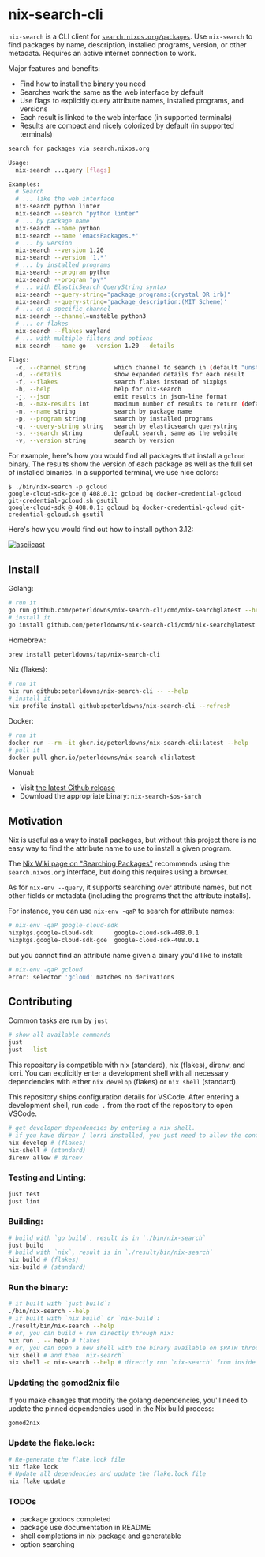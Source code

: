 # nix-search-cli
`nix-search` is a CLI client for [`search.nixos.org/packages`](https://search.nixos.org/packages).
Use `nix-search` to find packages by name, description, installed programs, version, or other metadata. Requires an active internet connection to work.

Major features and benefits:
* Find how to install the binary you need
* Searches work the same as the web interface by default
* Use flags to explicitly query attribute names, installed programs, and versions
* Each result is linked to the web interface (in supported terminals)
* Results are compact and nicely colorized by default (in supported terminals)

```bash
search for packages via search.nixos.org

Usage:
  nix-search ...query [flags]

Examples:
  # Search
  # ... like the web interface
  nix-search python linter
  nix-search --search "python linter"
  # ... by package name
  nix-search --name python
  nix-search --name 'emacsPackages.*'
  # ... by version
  nix-search --version 1.20
  nix-search --version '1.*'
  # ... by installed programs
  nix-search --program python
  nix-search --program "py*"
  # ... with ElasticSearch QueryString syntax
  nix-search --query-string="package_programs:(crystal OR irb)"
  nix-search --query-string='package_description:(MIT Scheme)'
  # ... on a specific channel
  nix-search --channel=unstable python3
  # ... or flakes
  nix-search --flakes wayland
  # ... with multiple filters and options
  nix-search --name go --version 1.20 --details

Flags:
  -c, --channel string        which channel to search in (default "unstable")
  -d, --details               show expanded details for each result
  -f, --flakes                search flakes instead of nixpkgs
  -h, --help                  help for nix-search
  -j, --json                  emit results in json-line format
  -m, --max-results int       maximum number of results to return (default 20)
  -n, --name string           search by package name
  -p, --program string        search by installed programs
  -q, --query-string string   search by elasticsearch querystring
  -s, --search string         default search, same as the website
  -v, --version string        search by version
```

For example, here's how you would find all packages that install a `gcloud` binary. The results show the version of each package as well as the full set of installed binaries. In a supported terminal, we use nice colors:

```console
$ ./bin/nix-search -p gcloud
google-cloud-sdk-gce @ 408.0.1: gcloud bq docker-credential-gcloud git-credential-gcloud.sh gsutil
google-cloud-sdk @ 408.0.1: gcloud bq docker-credential-gcloud git-credential-gcloud.sh gsutil
```

Here's how you would find out how to install python 3.12:

[![asciicast](https://asciinema.org/a/9N61Y9RODg0EW1vhxnAbi0ITX.svg)](https://asciinema.org/a/9N61Y9RODg0EW1vhxnAbi0ITX)

## Install

Golang:
```bash
# run it
go run github.com/peterldowns/nix-search-cli/cmd/nix-search@latest --help
# install it
go install github.com/peterldowns/nix-search-cli/cmd/nix-search@latest
```

Homebrew:
```bash
brew install peterldowns/tap/nix-search-cli
```

Nix (flakes):
```bash
# run it
nix run github:peterldowns/nix-search-cli -- --help
# install it
nix profile install github:peterldowns/nix-search-cli --refresh
```

Docker:
```bash
# run it
docker run --rm -it ghcr.io/peterldowns/nix-search-cli:latest --help
# pull it
docker pull ghcr.io/peterldowns/nix-search-cli:latest
```

Manual:
- Visit [the latest Github release](https://github.com/peterldowns/nix-search-cli/releases/latest)
- Download the appropriate binary: `nix-search-$os-$arch`

## Motivation
Nix is useful as a way to install packages, but without this project there is no easy way to find the attribute name
to use to install a given program.

The [Nix Wiki page on "Searching Packages"](https://nixos.wiki/wiki/Searching_packages) recommends
using the `search.nixos.org` interface, but doing this requires using a browser.

As for `nix-env --query`, it supports searching over attribute names, but not
other fields or metadata (including the programs that the attribute installs).

For instance, you can use `nix-env -qaP` to search for
attribute names:

```bash
# nix-env -qaP google-cloud-sdk
nixpkgs.google-cloud-sdk      google-cloud-sdk-408.0.1
nixpkgs.google-cloud-sdk-gce  google-cloud-sdk-408.0.1
```

but you cannot find an attribute name given a binary you'd like to install:

```bash
# nix-env -qaP gcloud
error: selector 'gcloud' matches no derivations
```

## Contributing

Common tasks are run by `just`
```bash
# show all available commands
just
just --list
```

This repository is compatible with nix (standard), nix (flakes), direnv, and
lorri. You can explicitly enter a development shell with all necessary
dependencies with either `nix develop` (flakes) or `nix shell` (standard).

This repository ships configuration details for VSCode. After entering a
development shell, run `code .` from the root of the repository to open VSCode.

```bash
# get developer dependencies by entering a nix shell.
# if you have direnv / lorri installed, you just need to allow the config once.
nix develop # (flakes)
nix-shell # (standard)
direnv allow # direnv
```

### Testing and Linting:
```bash
just test
just lint
```

### Building:
```bash
# build with `go build`, result is in `./bin/nix-search`
just build
# build with `nix`, result is in `./result/bin/nix-search`
nix build # (flakes)
nix-build # (standard)
```

### Run the binary:
```bash
# if built with `just build`:
./bin/nix-search --help
# if built with `nix build` or `nix-build`:
./result/bin/nix-search --help
# or, you can build + run directly through nix:
nix run . -- help # flakes
# or, you can open a new shell with the binary available on $PATH through nix:
nix shell # and then `nix-search`
nix shell -c nix-search --help # directly run `nix-search` from inside this shell
```

### Updating the gomod2nix file
If you make changes that modify the golang dependencies, you'll need to update the pinned dependencies used in the Nix build process:

```bash
gomod2nix
```

### Update the flake.lock:
```bash
# Re-generate the flake.lock file
nix flake lock
# Update all dependencies and update the flake.lock file
nix flake update
```

### TODOs
- package godocs completed
- package use documentation in README
- shell completions in nix package and generatable
- option searching

